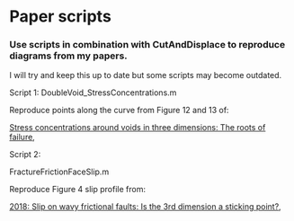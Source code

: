 # Paper scripts


### Use scripts in combination with CutAndDisplace to reproduce diagrams from my papers. 

I will try and keep this up to date but some scripts may become outdated. 

Script 1:
DoubleVoid_StressConcentrations.m

Reproduce points along the curve from Figure 12 and 13 of:

[Stress concentrations around voids in three dimensions: The roots of failure](https://www.sciencedirect.com/science/article/pii/S0191814117301542),

Script 2:

FractureFrictionFaceSlip.m

Reproduce Figure 4 slip profile from:

[2018: Slip on wavy frictional faults: Is the 3rd dimension a sticking point?](https://www.sciencedirect.com/science/article/pii/S0191814118301597),
